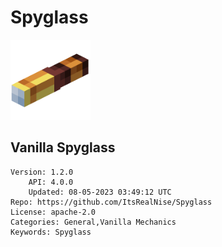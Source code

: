 # Spyglass
<img src="https://raw.githubusercontent.com/ItsRealNise/Spyglass/c67233e3b6c61b0ac77156c978688e8ddb302cf3/icon.png" width="128" height="128" />

## Vanilla Spyglass
```properties
Version: 1.2.0
    API: 4.0.0
    Updated: 08-05-2023 03:49:12 UTC
Repo: https://github.com/ItsRealNise/Spyglass
License: apache-2.0
Categories: General,Vanilla Mechanics
Keywords: Spyglass
```